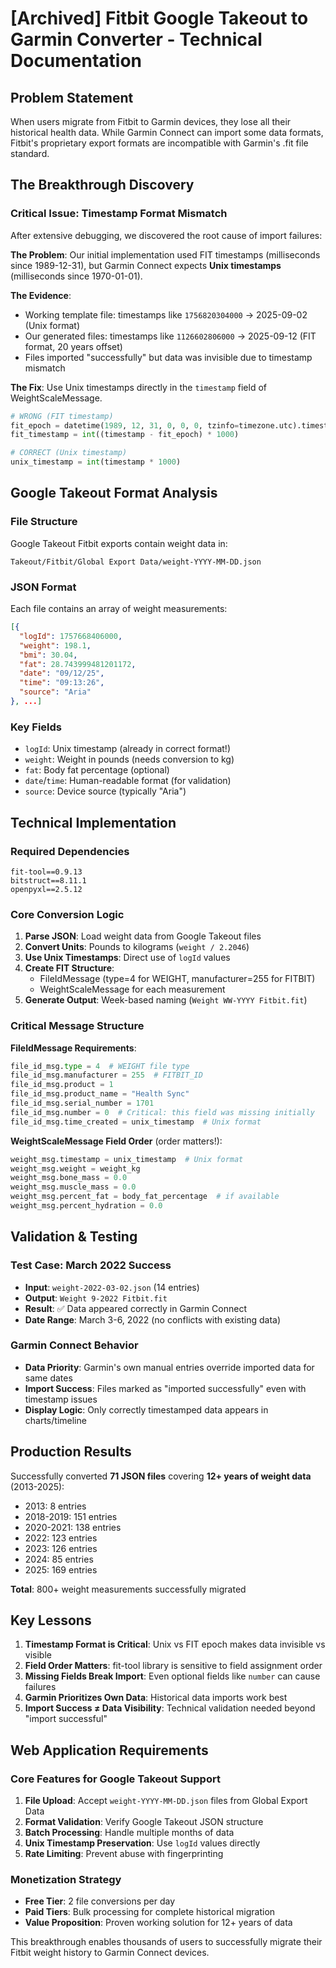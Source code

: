 # [Archived] Fitbit Google Takeout to Garmin Converter - Technical Documentation

## Problem Statement

When users migrate from Fitbit to Garmin devices, they lose all their historical health data. While Garmin Connect can import some data formats, Fitbit's proprietary export formats are incompatible with Garmin's .fit file standard.

## The Breakthrough Discovery

### Critical Issue: Timestamp Format Mismatch

After extensive debugging, we discovered the root cause of import failures:

**The Problem**: Our initial implementation used FIT timestamps (milliseconds since 1989-12-31), but Garmin Connect expects **Unix timestamps** (milliseconds since 1970-01-01).

**The Evidence**:
- Working template file: timestamps like `1756820304000` → 2025-09-02 (Unix format)
- Our generated files: timestamps like `1126602806000` → 2025-09-12 (FIT format, 20 years offset)
- Files imported "successfully" but data was invisible due to timestamp mismatch

**The Fix**: Use Unix timestamps directly in the `timestamp` field of WeightScaleMessage.

```python
# WRONG (FIT timestamp)
fit_epoch = datetime(1989, 12, 31, 0, 0, 0, tzinfo=timezone.utc).timestamp()
fit_timestamp = int((timestamp - fit_epoch) * 1000)

# CORRECT (Unix timestamp)
unix_timestamp = int(timestamp * 1000)
```

## Google Takeout Format Analysis

### File Structure
Google Takeout Fitbit exports contain weight data in:
```
Takeout/Fitbit/Global Export Data/weight-YYYY-MM-DD.json
```

### JSON Format
Each file contains an array of weight measurements:
```json
[{
  "logId": 1757668406000,
  "weight": 198.1,
  "bmi": 30.04,
  "fat": 28.743999481201172,
  "date": "09/12/25",
  "time": "09:13:26",
  "source": "Aria"
}, ...]
```

### Key Fields
- `logId`: Unix timestamp (already in correct format!)
- `weight`: Weight in pounds (needs conversion to kg)
- `fat`: Body fat percentage (optional)
- `date`/`time`: Human-readable format (for validation)
- `source`: Device source (typically "Aria")

## Technical Implementation

### Required Dependencies
```
fit-tool==0.9.13
bitstruct==8.11.1
openpyxl==2.5.12
```

### Core Conversion Logic

1. **Parse JSON**: Load weight data from Google Takeout files
2. **Convert Units**: Pounds to kilograms (`weight / 2.2046`)
3. **Use Unix Timestamps**: Direct use of `logId` values
4. **Create FIT Structure**:
   - FileIdMessage (type=4 for WEIGHT, manufacturer=255 for FITBIT)
   - WeightScaleMessage for each measurement
5. **Generate Output**: Week-based naming (`Weight WW-YYYY Fitbit.fit`)

### Critical Message Structure

**FileIdMessage Requirements**:
```python
file_id_msg.type = 4  # WEIGHT file type
file_id_msg.manufacturer = 255  # FITBIT_ID
file_id_msg.product = 1
file_id_msg.product_name = "Health Sync"
file_id_msg.serial_number = 1701
file_id_msg.number = 0  # Critical: this field was missing initially
file_id_msg.time_created = unix_timestamp  # Unix format
```

**WeightScaleMessage Field Order** (order matters!):
```python
weight_msg.timestamp = unix_timestamp  # Unix format
weight_msg.weight = weight_kg
weight_msg.bone_mass = 0.0
weight_msg.muscle_mass = 0.0
weight_msg.percent_fat = body_fat_percentage  # if available
weight_msg.percent_hydration = 0.0
```

## Validation & Testing

### Test Case: March 2022 Success
- **Input**: `weight-2022-03-02.json` (14 entries)
- **Output**: `Weight 9-2022 Fitbit.fit`
- **Result**: ✅ Data appeared correctly in Garmin Connect
- **Date Range**: March 3-6, 2022 (no conflicts with existing data)

### Garmin Connect Behavior
- **Data Priority**: Garmin's own manual entries override imported data for same dates
- **Import Success**: Files marked as "imported successfully" even with timestamp issues
- **Display Logic**: Only correctly timestamped data appears in charts/timeline

## Production Results

Successfully converted **71 JSON files** covering **12+ years of weight data** (2013-2025):
- 2013: 8 entries
- 2018-2019: 151 entries
- 2020-2021: 138 entries
- 2022: 123 entries
- 2023: 126 entries
- 2024: 85 entries
- 2025: 169 entries

**Total**: 800+ weight measurements successfully migrated

## Key Lessons

1. **Timestamp Format is Critical**: Unix vs FIT epoch makes data invisible vs visible
2. **Field Order Matters**: fit-tool library is sensitive to field assignment order
3. **Missing Fields Break Import**: Even optional fields like `number` can cause failures
4. **Garmin Prioritizes Own Data**: Historical data imports work best
5. **Import Success ≠ Data Visibility**: Technical validation needed beyond "import successful"

## Web Application Requirements

### Core Features for Google Takeout Support
1. **File Upload**: Accept `weight-YYYY-MM-DD.json` files from Global Export Data
2. **Format Validation**: Verify Google Takeout JSON structure
3. **Batch Processing**: Handle multiple months of data
4. **Unix Timestamp Preservation**: Use `logId` values directly
5. **Rate Limiting**: Prevent abuse with fingerprinting

### Monetization Strategy
- **Free Tier**: 2 file conversions per day
- **Paid Tiers**: Bulk processing for complete historical migration
- **Value Proposition**: Proven working solution for 12+ years of data

This breakthrough enables thousands of users to successfully migrate their Fitbit weight history to Garmin Connect devices.
